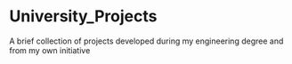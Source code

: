 # University_Projects
A brief collection of projects developed during my engineering degree and from my own initiative
